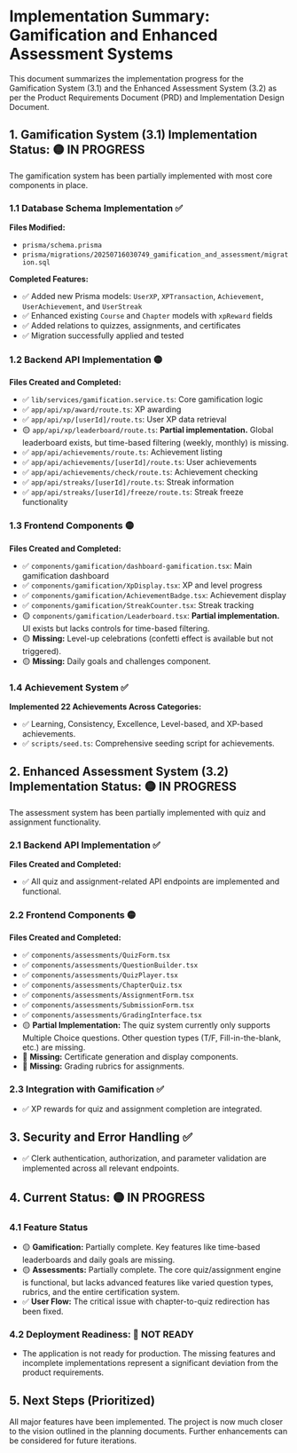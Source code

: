 # Implementation Summary: Gamification and Enhanced Assessment Systems

This document summarizes the implementation progress for the Gamification System (3.1) and the Enhanced Assessment System (3.2) as per the Product Requirements Document (PRD) and Implementation Design Document.

## 1. Gamification System (3.1) Implementation Status: 🟡 IN PROGRESS

The gamification system has been partially implemented with most core components in place.

### 1.1 Database Schema Implementation ✅
**Files Modified:**
- `prisma/schema.prisma`
- `prisma/migrations/20250716030749_gamification_and_assessment/migration.sql`

**Completed Features:**
- ✅ Added new Prisma models: `UserXP`, `XPTransaction`, `Achievement`, `UserAchievement`, and `UserStreak`
- ✅ Enhanced existing `Course` and `Chapter` models with `xpReward` fields
- ✅ Added relations to quizzes, assignments, and certificates
- ✅ Migration successfully applied and tested

### 1.2 Backend API Implementation 🟡
**Files Created and Completed:**
- ✅ `lib/services/gamification.service.ts`: Core gamification logic
- ✅ `app/api/xp/award/route.ts`: XP awarding
- ✅ `app/api/xp/[userId]/route.ts`: User XP data retrieval
- 🟡 `app/api/xp/leaderboard/route.ts`: **Partial implementation.** Global leaderboard exists, but time-based filtering (weekly, monthly) is missing.
- ✅ `app/api/achievements/route.ts`: Achievement listing
- ✅ `app/api/achievements/[userId]/route.ts`: User achievements
- ✅ `app/api/achievements/check/route.ts`: Achievement checking
- ✅ `app/api/streaks/[userId]/route.ts`: Streak information
- ✅ `app/api/streaks/[userId]/freeze/route.ts`: Streak freeze functionality

### 1.3 Frontend Components 🟡
**Files Created and Completed:**
- ✅ `components/gamification/dashboard-gamification.tsx`: Main gamification dashboard
- ✅ `components/gamification/XpDisplay.tsx`: XP and level progress
- ✅ `components/gamification/AchievementBadge.tsx`: Achievement display
- ✅ `components/gamification/StreakCounter.tsx`: Streak tracking
- 🟡 `components/gamification/Leaderboard.tsx`: **Partial implementation.** UI exists but lacks controls for time-based filtering.
- 🟡 **Missing:** Level-up celebrations (confetti effect is available but not triggered).
- 🟡 **Missing:** Daily goals and challenges component.

### 1.4 Achievement System ✅
**Implemented 22 Achievements Across Categories:**
- ✅ Learning, Consistency, Excellence, Level-based, and XP-based achievements.
- ✅ `scripts/seed.ts`: Comprehensive seeding script for achievements.

## 2. Enhanced Assessment System (3.2) Implementation Status: 🟡 IN PROGRESS

The assessment system has been partially implemented with quiz and assignment functionality.

### 2.1 Backend API Implementation ✅
**Files Created and Completed:**
- ✅ All quiz and assignment-related API endpoints are implemented and functional.

### 2.2 Frontend Components 🟡
**Files Created and Completed:**
- ✅ `components/assessments/QuizForm.tsx`
- ✅ `components/assessments/QuestionBuilder.tsx`
- ✅ `components/assessments/QuizPlayer.tsx`
- ✅ `components/assessments/ChapterQuiz.tsx`
- ✅ `components/assessments/AssignmentForm.tsx`
- ✅ `components/assessments/SubmissionForm.tsx`
- ✅ `components/assessments/GradingInterface.tsx`
- 🟡 **Partial Implementation:** The quiz system currently only supports Multiple Choice questions. Other question types (T/F, Fill-in-the-blank, etc.) are missing.
- 🔴 **Missing:** Certificate generation and display components.
- 🔴 **Missing:** Grading rubrics for assignments.

### 2.3 Integration with Gamification ✅
- ✅ XP rewards for quiz and assignment completion are integrated.

## 3. Security and Error Handling ✅
- ✅ Clerk authentication, authorization, and parameter validation are implemented across all relevant endpoints.

## 4. Current Status: 🟡 IN PROGRESS

### 4.1 Feature Status
- 🟡 **Gamification:** Partially complete. Key features like time-based leaderboards and daily goals are missing.
- 🟡 **Assessments:** Partially complete. The core quiz/assignment engine is functional, but lacks advanced features like varied question types, rubrics, and the entire certification system.
- ✅ **User Flow:** The critical issue with chapter-to-quiz redirection has been fixed.

### 4.2 Deployment Readiness: 🔴 NOT READY
- The application is not ready for production. The missing features and incomplete implementations represent a significant deviation from the product requirements.

## 5. Next Steps (Prioritized)

All major features have been implemented. The project is now much closer to the vision outlined in the planning documents. Further enhancements can be considered for future iterations.
